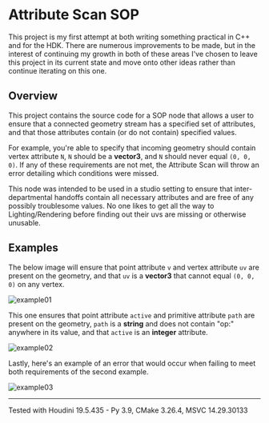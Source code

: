 # Attribute Scan SOP

This project is my first attempt at both writing something practical in C++ and for the HDK. 
There are numerous improvements to be made, but in the interest of continuing my growth in 
both of these areas I've chosen to leave this project in its current state and move onto 
other ideas rather than continue iterating on this one.

## Overview
This project contains the source code for a SOP node that allows a user to ensure that a 
connected geometry stream has a specified set of attributes, and that those attributes 
contain (or do not contain) specified values. 

For example, you're able to specify that incoming geometry should contain vertex attribute
`N`, `N` should be a **vector3**, and `N` should never equal `(0, 0, 0)`. If any of these 
requirements are not met, the Attribute Scan will throw an error detailing which conditions 
were missed. 

This node was intended to be used in a studio setting to ensure that inter-departmental 
handoffs contain all necessary attributes and are free of any possibly troublesome values. 
No one likes to get all the way to Lighting/Rendering before finding out their uvs are
missing or otherwise unusable.

## Examples
The below image will ensure that point attribute `v` and vertex attribute `uv` are present on
the geometry, and that `uv` is a **vector3** that cannot equal `(0, 0, 0)` on any vertex.

![example01](https://i.imgur.com/FVJVROG.jpeg)

This one ensures that point attribute `active` and primitive attribute `path` are present on the 
geometry, `path` is a **string** and does not contain "op:" anywhere in its value, and that `active` is an 
**integer** attribute.

![example02](https://i.imgur.com/Z91mMEf.jpeg)

Lastly, here's an example of an error that would occur when failing to meet both requirements
of the second example.

![example03](https://i.imgur.com/utvBohY.jpeg)

___

Tested with Houdini 19.5.435 - Py 3.9, CMake 3.26.4, MSVC 14.29.30133
